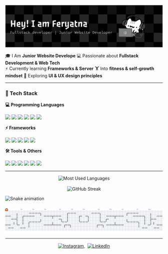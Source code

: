 
![Feryatna](img/github-header-banner.png)

🎓 I Am **Junior Website Develope**
💻 Passionate about **Fullstack Development & Web Tech**  
⚡ Currently learning **Frameworks & Server**
🏋️ Into **fitness & self-growth mindset**
🎨 Exploring **UI & UX design principles**

---

### 🚀 Tech Stack  

<p align="left">
  <!-- Programming Languages -->
  <b>💻 Programming Languages</b><br><br>
  <img src="https://img.shields.io/badge/HTML5-E34F26?logo=html5&logoColor=fff&style=for-the-badge"/>
  <img src="https://img.shields.io/badge/CSS3-1572B6?logo=css3&logoColor=fff&style=for-the-badge"/>
  <img src="https://img.shields.io/badge/JavaScript-F7DF1E?logo=javascript&logoColor=000&style=for-the-badge"/>
  <img src="https://img.shields.io/badge/PHP-777BB4?logo=php&logoColor=fff&style=for-the-badge"/>
  <img src="https://img.shields.io/badge/Python-3776AB?logo=python&logoColor=fff&style=for-the-badge"/>
  <img src="https://img.shields.io/badge/C++-00599C?logo=cplusplus&logoColor=fff&style=for-the-badge"/>
</p>

<p align="left">
  <!-- Frameworks -->
  <b>⚡ Frameworks</b><br><br>
  <img src="https://img.shields.io/badge/Bootstrap-7952B3?logo=bootstrap&logoColor=fff&style=for-the-badge"/>
  <img src="https://img.shields.io/badge/Tailwind_CSS-38B2AC?logo=tailwind-css&logoColor=fff&style=for-the-badge"/>
  <img src="https://img.shields.io/badge/React-20232A?logo=react&logoColor=61DAFB&style=for-the-badge"/>
  <img src="https://img.shields.io/badge/Vue.js-35495E?logo=vue.js&logoColor=4FC08D&style=for-the-badge"/>
  <img src="https://img.shields.io/badge/Laravel-FF2D20?logo=laravel&logoColor=fff&style=for-the-badge"/>
</p>

<p align="left">
  <!-- Tools & Others -->
  <b>🛠 Tools & Others</b><br><br>
  <img src="https://img.shields.io/badge/Git-F05032?logo=git&logoColor=fff&style=for-the-badge"/>
  <img src="https://img.shields.io/badge/GitHub-181717?logo=github&logoColor=fff&style=for-the-badge"/>
  <img src="https://img.shields.io/badge/Figma-F24E1E?logo=figma&logoColor=fff&style=for-the-badge"/>
  <img src="https://img.shields.io/badge/WordPress-21759B?logo=wordpress&logoColor=fff&style=for-the-badge"/>
  <img src="https://img.shields.io/badge/Elementor-92003B?logo=elementor&logoColor=fff&style=for-the-badge"/>
  <img src="https://img.shields.io/badge/Blender-F5792A?logo=blender&logoColor=fff&style=for-the-badge"/>
</p>

---
<p align="center">
  <img src="https://github-readme-stats.vercel.app/api/top-langs/?username=feryatna&layout=compact&theme=tokyonight" alt="Most Used Languages"/>
  <br><br>
  <img src="https://github-readme-streak-stats.herokuapp.com?user=YOUR_USERNAME&theme=tokyonight&date_format=j%20M%5B%20Y%5D" alt="GitHub Streak"/>
</p>

<img src="https://raw.githubusercontent.com/feryatna/feryatna/output/snake.svg" alt="Snake animation" />

###

<picture>
  <source media="(prefers-color-scheme: dark)" srcset="https://raw.githubusercontent.com/feryatna/feryatna/output/pacman-contribution-graph-dark.svg">
  <source media="(prefers-color-scheme: light)" srcset="https://raw.githubusercontent.com/feryatna/feryatna/output/pacman-contribution-graph.svg">
  <img alt="pacman contribution graph" src="https://raw.githubusercontent.com/feryatna/feryatna/output/pacman-contribution-graph.svg">
</picture>

---

<p align="center">
  <a href="https://www.instagram.com/feryatn4" target="_blank">
    <img align="center" src="https://skillicons.dev/icons?i=instagram" height="30" alt="Instagram"/>
  </a>
  &nbsp;
  <a href="https://www.linkedin.com/in/feryatna" target="_blank">
    <img align="center" src="https://skillicons.dev/icons?i=linkedin" height="30" alt="LinkedIn"/>
  </a>
</p>

